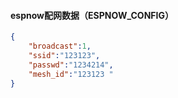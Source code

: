 #### espnow配网数据（ESPNOW_CONFIG）

```json
{
    "broadcast":1,
    "ssid":"123123",
    "passwd":"1234214",
    "mesh_id":"123123 "
}
```

